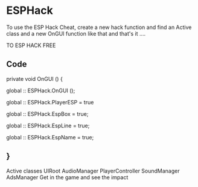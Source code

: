 # ESPHack
To use the ESP Hack Cheat, create a new hack function and find an Active class and a new OnGUI function like that and that's it .... 

TO ESP HACK FREE

Code
------

private void OnGUI () 
{

global :: ESPHack.OnGUI ();

global :: ESPHack.PlayerESP = true

global :: ESPHack.EspBox = true;

global :: ESPHack.EspLine = true;

global :: ESPHack.EspName = true;

}
-----

Active classes UIRoot AudioManager PlayerController SoundManager AdsManager
Get in the game and see the impact
